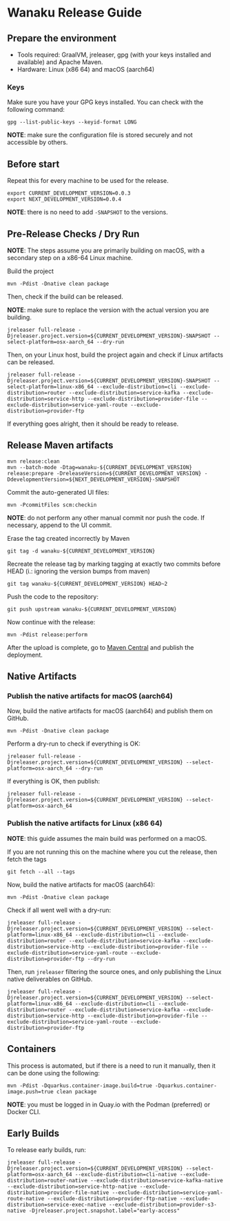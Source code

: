 # Wanaku Release Guide

## Prepare the environment 

* Tools required: GraalVM, jreleaser, gpg (with your keys installed and available) and Apache Maven.
* Hardware: Linux (x86 64) and macOS (aarch64)

### Keys 

Make sure you have your GPG keys installed. You can check with the following command:

```shell
gpg --list-public-keys --keyid-format LONG
```

**NOTE**: make sure the configuration file is stored securely and not accessible by others. 

## Before start 

Repeat this for every machine to be used for the release.

```shell
export CURRENT_DEVELOPMENT_VERSION=0.0.3
export NEXT_DEVELOPMENT_VERSION=0.0.4
```

**NOTE**: there is no need to add `-SNAPSHOT` to the versions.

## Pre-Release Checks / Dry Run 

**NOTE**: The steps assume you are primarily building on macOS, with a secondary step on a x86-64 Linux machine.

Build the project

```shell
mvn -Pdist -Dnative clean package
```

Then, check if the build can be released. 

**NOTE**: make sure to replace the version with the actual version you are building.

```shell
jreleaser full-release -Djreleaser.project.version=${CURRENT_DEVELOPMENT_VERSION}-SNAPSHOT --select-platform=osx-aarch_64 --dry-run
```

Then, on your Linux host, build the project again and check if Linux artifacts can be released.

```shell
jreleaser full-release -Djreleaser.project.version=${CURRENT_DEVELOPMENT_VERSION}-SNAPSHOT --select-platform=linux-x86_64 --exclude-distribution=cli --exclude-distribution=router --exclude-distribution=service-kafka --exclude-distribution=service-http --exclude-distribution=provider-file --exclude-distribution=service-yaml-route --exclude-distribution=provider-ftp
```

If everything goes alright, then it should be ready to release.

## Release Maven artifacts

```shell
mvn release:clean
mvn --batch-mode -Dtag=wanaku-${CURRENT_DEVELOPMENT_VERSION} release:prepare -DreleaseVersion=${CURRENT_DEVELOPMENT_VERSION} -DdevelopmentVersion=${NEXT_DEVELOPMENT_VERSION}-SNAPSHOT
```

Commit the auto-generated UI files:

```shell
mvn -PcommitFiles scm:checkin
```

**NOTE**: do not perform any other manual commit nor push the code. If necessary, append to the UI commit.

Erase the tag created incorrectly by Maven

```shell
git tag -d wanaku-${CURRENT_DEVELOPMENT_VERSION}
```

Recreate the release tag by marking tagging at exactly two commits before HEAD (i.: ignoring the version bumps from maven)

```shell
git tag wanaku-${CURRENT_DEVELOPMENT_VERSION} HEAD~2
```

Push the code to the repository:

```shell
git push upstream wanaku-${CURRENT_DEVELOPMENT_VERSION}
```

Now continue with the release:

```
mvn -Pdist release:perform
```

After the upload is complete, go to [Maven Central](https://central.sonatype.com/publishing/deployments) and publish the deployment.

## Native Artifacts

### Publish the native artifacts for macOS (aarch64)

Now, build the native artifacts for macOS (aarch64) and publish them on GitHub.

```shell
mvn -Pdist -Dnative clean package
```

Perform a dry-run to check if everything is OK:
```shell
jreleaser full-release -Djreleaser.project.version=${CURRENT_DEVELOPMENT_VERSION} --select-platform=osx-aarch_64 --dry-run
```

If everything is OK, then publish:

```shell
jreleaser full-release -Djreleaser.project.version=${CURRENT_DEVELOPMENT_VERSION} --select-platform=osx-aarch_64
```

### Publish the native artifacts for Linux (x86 64)

**NOTE**: this guide assumes the main build was performed on a macOS. 

If you are not running this on the machine where you cut the release, then fetch the tags

```shell
git fetch --all --tags
```

Now, build the native artifacts for macOS (aarch64):

```shell
mvn -Pdist -Dnative clean package
```

Check if all went well with a dry-run:

```shell
jreleaser full-release -Djreleaser.project.version=${CURRENT_DEVELOPMENT_VERSION} --select-platform=linux-x86_64 --exclude-distribution=cli --exclude-distribution=router --exclude-distribution=service-kafka --exclude-distribution=service-http --exclude-distribution=provider-file --exclude-distribution=service-yaml-route --exclude-distribution=provider-ftp --dry-run
```

Then, run `jreleaser` filtering the source ones, and only publishing the Linux native deliverables on GitHub.

```shell
jreleaser full-release -Djreleaser.project.version=${CURRENT_DEVELOPMENT_VERSION} --select-platform=linux-x86_64 --exclude-distribution=cli --exclude-distribution=router --exclude-distribution=service-kafka --exclude-distribution=service-http --exclude-distribution=provider-file --exclude-distribution=service-yaml-route --exclude-distribution=provider-ftp 
```

## Containers

This process is automated, but if there is a need to run it manually, then it can be done using the following:

```shell
mvn -Pdist -Dquarkus.container-image.build=true -Dquarkus.container-image.push=true clean package
```

**NOTE**: you must be logged in in Quay.io with the Podman (preferred) or Docker CLI.

## Early Builds

To release early builds, run: 

```shell
jreleaser full-release -Djreleaser.project.version=${CURRENT_DEVELOPMENT_VERSION} --select-platform=osx-aarch_64 --exclude-distribution=cli-native --exclude-distribution=router-native --exclude-distribution=service-kafka-native --exclude-distribution=service-http-native --exclude-distribution=provider-file-native --exclude-distribution=service-yaml-route-native --exclude-distribution=provider-ftp-native --exclude-distribution=service-exec-native --exclude-distribution=provider-s3-native -Djreleaser.project.snapshot.label="early-access"
```